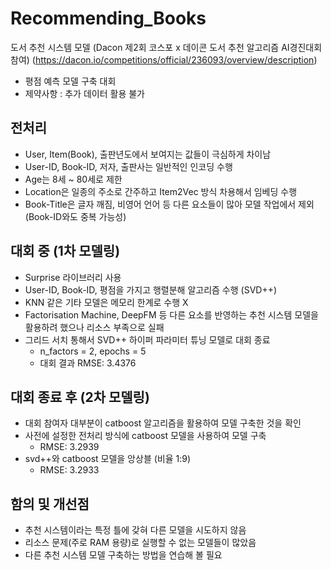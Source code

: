 # Recommending_Books
도서 추천 시스템 모델 (Dacon 제2회 코스포 x 데이콘 도서 추천 알고리즘 AI경진대회 참여)
(https://dacon.io/competitions/official/236093/overview/description)
- 평점 예측 모델 구축 대회
- 제약사항 : 추가 데이터 활용 불가
## 전처리
- User, Item(Book), 출판년도에서 보여지는 값들이 극심하게 차이남
- User-ID, Book-ID, 저자, 출판사는 일반적인 인코딩 수행
- Age는 8세 ~ 80세로 제한
- Location은 일종의 주소로 간주하고 Item2Vec 방식 차용해서 임베딩 수행
- Book-Title은 글자 깨짐, 비영어 언어 등 다른 요소들이 많아 모델 작업에서 제외 (Book-ID와도 중복 가능성)
## 대회 중 (1차 모델링)
- Surprise 라이브러리 사용
- User-ID, Book-ID, 평점을 가지고 행렬분해 알고리즘 수행 (SVD++)
- KNN 같은 기타 모델은 메모리 한계로 수행 X
- Factorisation Machine, DeepFM 등 다른 요소를 반영하는 추천 시스템 모델을 활용하려 했으나 리소스 부족으로 실패
- 그리드 서치 통해서 SVD++ 하이퍼 파라미터 튜닝 모델로 대회 종료
  - n_factors = 2, epochs = 5
  - 대회 결과 RMSE: 3.4376
## 대회 종료 후 (2차 모델링)
- 대회 참여자 대부분이 catboost 알고리즘을 활용하여 모델 구축한 것을 확인
- 사전에 설정한 전처리 방식에 catboost 모델을 사용하여 모델 구축
  - RMSE: 3.2939
- svd++와 catboost 모델을 앙상블 (비율 1:9)
  - RMSE: 3.2933
## 함의 및 개선점
- 추천 시스템이라는 특정 틀에 갖혀 다른 모델을 시도하지 않음
- 리소스 문제(주로 RAM 용량)로 실행할 수 없는 모델들이 많았음
- 다른 추천 시스템 모델 구축하는 방법을 연습해 볼 필요
